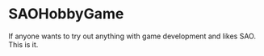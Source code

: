 # SAOHobbyGame
If anyone wants to try out anything with game development and likes SAO. This is it.
